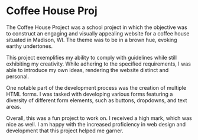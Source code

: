 # Coffee House Proj
The Coffee House Project was a school project in which the objective was to construct an engaging and visually appealing website for a coffee house situated in Madison, WI. The theme was to be in a brown hue, evoking earthy undertones.

This project exemplifies my ability to comply with guidelines while still exhibiting my creativity. While adhering to the specified requirements, I was able to introduce my own ideas, rendering the website distinct and personal.

One notable part of the development process was the creation of multiple HTML forms. I was tasked with developing various forms featuring a diversity of different form elements, such as buttons, dropdowns, and text areas.

Overall, this was a fun project to work on. I received a high mark, which was nice as well. I am happy with the increased proficiency in web design and development that this project helped me garner.
